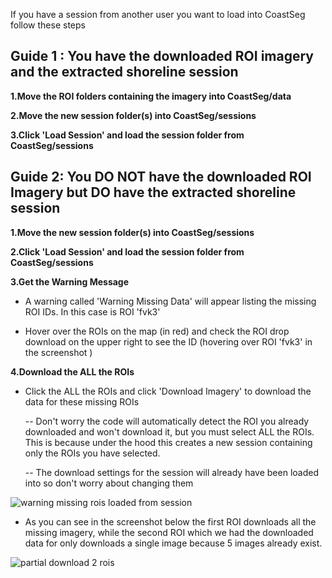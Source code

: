 If you have a session from another user you want to load into CoastSeg follow these steps

## Guide 1 : You have the downloaded ROI imagery and the extracted shoreline session

**1.Move the ROI folders containing the imagery into CoastSeg/data**

**2.Move the new session folder(s) into CoastSeg/sessions**

**3.Click 'Load Session' and load the session folder from CoastSeg/sessions**

## Guide 2: You DO NOT have the downloaded ROI Imagery but DO have the extracted shoreline session

**1.Move the new session folder(s) into CoastSeg/sessions**

**2.Click 'Load Session' and load the session folder from CoastSeg/sessions**

**3.Get the Warning Message**

- A warning called 'Warning Missing Data' will appear listing the missing ROI IDs. In this case is ROI 'fvk3'

- Hover over the ROIs on the map (in red) and check the ROI drop download on the upper right to see the ID (hovering over ROI 'fvk3' in the screenshot )

**4.Download the ALL the ROIs**

- Click the ALL the ROIs and click 'Download Imagery' to download the data for these missing ROIs

  -- Don't worry the code will automatically detect the ROI you already downloaded and won't download it, but you must select ALL the ROIs. This is because under the hood this creates a new session containing only the ROIs you have selected.

  -- The download settings for the session will already have been loaded into so don't worry about changing them

![warning missing rois loaded from session](https://github.com/SatelliteShorelines/CoastSeg/assets/61564689/2c67676e-cf86-4493-884d-452bda356d26)

- As you can see in the screenshot below the first ROI downloads all the missing imagery, while the second ROI which we had the downloaded data for only downloads a single image because 5 images already exist.

![partial download 2 rois](https://github.com/SatelliteShorelines/CoastSeg/assets/61564689/86de7b4a-51de-47b8-9a00-b9d903aded39)
